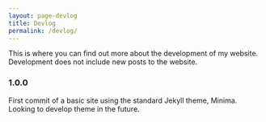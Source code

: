 ```yaml
---
layout: page-devlog
title: Devlog
permalink: /devlog/
---
```


This is where you can find out more about the development of my website. Development does not include new posts to the website.

### **1.0.0**

First commit of a basic site using the standard Jekyll theme, Minima. Looking to develop theme in the future.
